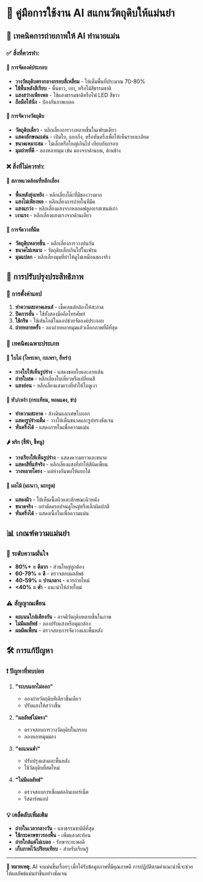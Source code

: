 # 📖 คู่มือการใช้งาน AI สแกนวัตถุดิบให้แม่นยำ

## 🎯 เทคนิคการถ่ายภาพให้ AI ทำนายแม่น

### ✅ สิ่งที่ควรทำ:

#### 📸 การจัดองค์ประกอบ
- **วางวัตถุดิบตรงกลางกรอบสี่เหลี่ยม** - ให้เต็มพื้นที่ประมาณ 70-80%
- **ใช้พื้นหลังสีเรียบ** - พื้นขาว, เทา, หรือไม้สีธรรมชาติ
- **แสงสว่างเพียงพอ** - ใช้แสงธรรมชาติหรือไฟ LED สีขาว
- **ถือมือให้นิ่ง** - ป้องกันภาพเบลอ

#### 🥬 การจัดวางวัตถุดิบ
- **วัตถุดิบเดี่ยว** - หลีกเลี่ยงการวางหลายชิ้นในเฟรมเดียว
- **แสดงลักษณะเด่น** - เปิดใบ, แยกกิ่ง, หรือหั่นครึ่งเพื่อให้เห็นรายละเอียด
- **ขนาดเหมาะสม** - ไม่เล็กหรือใหญ่เกินไป เทียบกับกรอบ
- **มุมถ่ายที่ดี** - ลองหลายมุม เช่น มองจากด้านบน, ด้านข้าง

### ❌ สิ่งที่ไม่ควรทำ:

#### 🚫 สภาพแวดล้อมที่หลีกเลี่ยง
- **พื้นหลังยุ่งเหยิง** - หลีกเลี่ยงโต๊ะที่มีของวางมาก
- **แสงไม่เพียงพอ** - หลีกเลี่ยงการถ่ายในที่มืด
- **แสงแกว่ง** - หลีกเลี่ยงแสงจากหลอดฟลูออเรสเซนต์เก่า
- **เงาแรง** - หลีกเลี่ยงแสงแรงจากด้านเดียว

#### 🚫 การจัดวางที่ผิด
- **วัตถุดิบหลายชิ้น** - หลีกเลี่ยงการวางปนกัน
- **ขนาดไม่เหมาะ** - วัตถุดิบเล็กเกินไปในเฟรม
- **มุมแปลก** - หลีกเลี่ยงมุมที่ทำให้ดูไม่เหมือนของจริง

## 🔧 การปรับปรุงประสิทธิภาพ

### 📱 การตั้งค่าแอป
1. **ทำความสะอาดเลนส์** - เช็ดเลนส์กล้องให้สะอาด
2. **ปิดการสั่น** - ใช้ทั้งสองมือถือโทรศัพท์
3. **ใช้กริด** - ใช้เส้นไกด์ในแอปช่วยจัดองค์ประกอบ
4. **ถ่ายหลายครั้ง** - ลองถ่ายหลายมุมแล้วเลือกภาพที่ดีที่สุด

### 🎯 เทคนิคเฉพาะประเภท

#### 🌿 ใบไผ่ (โหระพา, กะเพรา, ยี่หร่า)
- **กางใบให้เห็นรูปร่าง** - แสดงขอบใบและลายเส้น
- **ถ่ายใบสด** - หลีกเลี่ยงใบเหี่ยวหรือเปลี่ยนสี
- **แสงอ่อน** - หลีกเลี่ยงแสงแรงที่ทำให้ใบดูเงา

#### 🧄 หัว/เหง้า (กระเทียม, หอมแดง, ข่า)
- **ทำความสะอาด** - ล้างดินและเศษใบออก
- **แสดงรูปร่างเต็ม** - วางให้เห็นขนาดและรูปทรงชัดเจน
- **หั่นครึ่งได้** - แสดงภายในเพื่อความแม่น

#### 🌶️ พริก (ชี้ฟ้า, ขี้หนู)
- **วางเรียงให้เห็นรูปร่าง** - แสดงความยาวและขนาด
- **แสดงสีที่แท้จริง** - หลีกเลี่ยงแสงที่ทำให้สีผิดเพี้ยน
- **วางหลายโครง** - แต่ห่างกันพอให้แยกได้

#### 🍋 ผลไม้ (มะนาว, มะกรูด)
- **แสดงผิว** - ให้เห็นเนื้อผิวและลักษณะผิวหนัง
- **ขนาดจริง** - อย่าตัดครอปจนดูใหญ่หรือเล็กผิดปกติ
- **หั่นครึ่งได้** - แสดงเนื้อในเพื่อความแม่น

## 📊 เกณฑ์ความแม่นยำ

### 🎯 ระดับความมั่นใจ
- **80%+ = ดีมาก** - ส่วนใหญ่ถูกต้อง
- **60-79% = ดี** - ตรวจสอบผลลัพธ์
- **40-59% = ปานกลาง** - ควรถ่ายใหม่
- **<40% = ต่ำ** - แนะนำให้ถ่ายใหม่

### ⚠️ สัญญาณเตือน
- **คะแนนใกล้เคียงกัน** - อาจมีวัตถุดิบหลายชิ้นในภาพ
- **ไม่มีผลลัพธ์** - ลองปรับแสงหรือมุมกล้อง
- **ผลผิดเพี้ยน** - ตรวจสอบการจัดวางและพื้นหลัง

## 🛠️ การแก้ปัญหา

### ❗ ปัญหาที่พบบ่อย

1. **"ระบบแยกไม่ออก"** 
   - ลองถ่ายวัตถุดิบทีเดียวชิ้นเดียว
   - ปรับแสงให้สว่างขึ้น

2. **"ผลลัพธ์ไม่ตรง"**
   - ตรวจสอบการวางวัตถุดิบในกรอบ
   - ลองหลายมุมมอง

3. **"คะแนนต่ำ"**
   - ปรับปรุงแสงและพื้นหลัง
   - ใช้วัตถุดิบที่สดใหม่

4. **"ไม่มีผลลัพธ์"**
   - ตรวจสอบการเชื่อมต่ออินเทอร์เน็ต
   - รีสตาร์ทแอป

### 💡 เคล็ดลับเพิ่มเติม
- **ถ่ายในเวลากลางวัน** - แสงธรรมชาติดีที่สุด
- **ใช้กระดาษขาวรองพื้น** - เพิ่มแสงสะท้อน
- **ถ่ายใกล้แต่ไม่เบลอ** - รักษาระยะพอดี
- **เก็บภาพไว้เปรียบเทียบ** - สำหรับเรียนรู้

---

**💬 หมายเหตุ:** AI จะแม่นขึ้นเรื่อยๆ เมื่อได้รับข้อมูลภาพที่มีคุณภาพดี การปฏิบัติตามคำแนะนำนี้จะช่วยให้ผลลัพธ์แม่นยำขึ้นอย่างชัดเจน